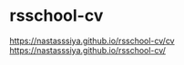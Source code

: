 # rsschool-cv
https://nastasssiya.github.io/rsschool-cv/cv  
https://nastasssiya.github.io/rsschool-cv/
